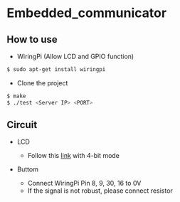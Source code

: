 # Embedded_communicator

## How to use
- WiringPi (Allow LCD and GPIO function)
```bash
$ sudo apt-get install wiringpi
```
- Clone the project
```bash
$ make
$ ./test <Server IP> <PORT>
```

## Circuit 
- LCD 
    - Follow this [link](https://www.circuitbasics.com/raspberry-pi-lcd-set-up-and-programming-in-c-with-wiringpi/) with 4-bit mode

- Buttom
    - Connect WiringPi Pin 8, 9, 30, 16 to 0V
    - If the signal is not robust, please connect resistor

